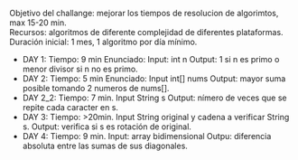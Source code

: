 Objetivo del challange: mejorar los tiempos de resolucion de algorimtos, max 15-20 min.  
Recursos: algoritmos de diferente complejidad de diferentes plataformas.  
Duración inicial: 1 mes, 1 algoritmo por día mínimo.  

- DAY 1: Tiempo: 9 min Enunciado: Input: int n  Output: 1 si n es primo o menor divisor si n no es primo.   
- DAY 2: Tiempo: 5 min Enunciado: Input int[] nums Output: mayor suma posible tomando 2 numeros de nums[]. 
- DAY 2_2: Tiempo: 7 min.  Input String s Output: nímero de veces que se repite cada caracter en s.  
- DAY 3: Tiempo: >20min. Input String original y cadena a verificar String s. Output: verifica si s es rotación de 
original.
- DAY 4: Tiempo: 9 min. Input: array bidimensional Outpu: diferencia absoluta entre las sumas de sus diagonales.  

